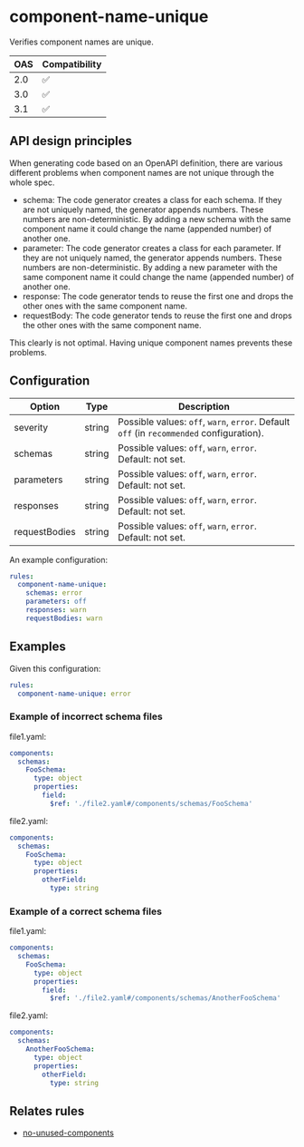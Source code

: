 # component-name-unique

Verifies component names are unique.

|OAS|Compatibility|
|---|---|
|2.0|✅|
|3.0|✅|
|3.1|✅|


## API design principles

When generating code based on an OpenAPI definition, there are various different problems when component names are not
unique through the whole spec.

- schema: The code generator creates a class for each schema.
  If they are not uniquely named, the generator appends numbers. These numbers are non-deterministic.
  By adding a new schema with the same component name it could change the name (appended number) of another one.
- parameter: The code generator creates a class for each parameter.
  If they are not uniquely named, the generator appends numbers. These numbers are non-deterministic.
  By adding a new parameter with the same component name it could change the name (appended number) of another one.
- response: The code generator tends to reuse the first one and drops the other ones with the same component name.
- requestBody: The code generator tends to reuse the first one and drops the other ones with the same component name.

This clearly is not optimal. Having unique component names prevents these problems.

## Configuration

| Option        |Type| Description                                                                              |
|---------------|---|------------------------------------------------------------------------------------------|
| severity      |string| Possible values: `off`, `warn`, `error`. Default `off` (in `recommended` configuration). |
| schemas       |string| Possible values: `off`, `warn`, `error`. Default: not set. |
| parameters    |string| Possible values: `off`, `warn`, `error`. Default: not set. |
| responses     |string| Possible values: `off`, `warn`, `error`. Default: not set. |
| requestBodies |string| Possible values: `off`, `warn`, `error`. Default: not set. |

An example configuration:

```yaml
rules:
  component-name-unique:
    schemas: error
    parameters: off
    responses: warn
    requestBodies: warn
```

## Examples


Given this configuration:

```yaml
rules:
  component-name-unique: error
```

### Example of **incorrect** schema files

file1.yaml:
```yaml
components:
  schemas:
    FooSchema:
      type: object
      properties:
        field:
          $ref: './file2.yaml#/components/schemas/FooSchema'
```

file2.yaml:
```yaml
components:
  schemas:
    FooSchema:
      type: object
      properties:
        otherField:
          type: string
```

### Example of a **correct** schema files

file1.yaml:
```yaml
components:
  schemas:
    FooSchema:
      type: object
      properties:
        field:
          $ref: './file2.yaml#/components/schemas/AnotherFooSchema'
```

file2.yaml:
```yaml
components:
  schemas:
    AnotherFooSchema:
      type: object
      properties:
        otherField:
          type: string
```

## Relates rules

- [no-unused-components](./no-unused-components.md)
